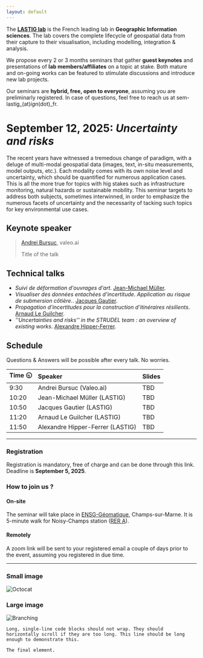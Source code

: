 ```yaml
---
layout: default
---
```


The [**LASTIG lab**](https://www.umr-lastig.fr/) is the French leading lab in **Geographic Information sciences**. The lab covers the complete lifecycle of geospatial data from their capture to their visualisation, including modelling, integration & analysis.

We propose every 2 or 3 months seminars that gather **guest keynotes** and presentations of **lab members/affiliates** on a topic at stake. Both mature and on-going works can be featured to stimulate discussions and introduce new lab projects.

Our seminars are **hybrid, free, open to everyone**, assuming you are preliminarly registered. In case of questions, feel free to reach us at sem-lastig_(at)_ign_(dot)_fr.

<a id="news"></a>
# September 12, 2025: _Uncertainty and risks_

The recent years have witnessed a tremedous change of paradigm, with a deluge of multi-modal geospatial data (images, text, in-situ measurements, model outputs, etc.). Each modality comes with its own noise level and uncertainty, which should be quantified for numerous application cases. 
This is all the more true for topics with hig stakes such as infrastructure monitoring, natural hazards or sustainable mobility.
This seminar targets to address both subjects, sometimes interwinned, in order to emphasize the numerous facets of uncertainty and the necessarity of tacking such topics for key environmental use cases.

## Keynote speaker

> [Andrei Bursuc](https://abursuc.github.io/), valeo.ai
>
> Title of the talk

## Technical talks

*   _Suivi de déformation d'ouvrages d'art_. [Jean-Michael Müller](https://www.umr-lastig.fr/jmmuller_lastig_homepage/).
*   _Visualiser des données entachées d'incertitude. Application au risque de submersion côtière._. [Jacques Gautier](https://www.umr-lastig.fr/jacques-gautier/).
*   _Propagation d'incertitudes pour la construction d'itinéraires résilients_. [Arnaud Le Guilcher](https://www.umr-lastig.fr/aleguilcher_homepage/).
*   _''Uncertainties and risks'' in the STRUDEL team : an overview of existing works_. [Alexandre Hipper-Ferrer](https://ahippert.github.io/).

## Schedule
Questions & Answers will be possible after every talk. No worries.

| Time  🕤      | Speaker          | Slides |
|:-------------|:------------------|:------|
| 9:30           | Andrei Bursuc (Valeo.ai) | TBD  |
| 10:20 | Jean-Michael Müller (LASTIG)   | TBD  |
| 10:50 | Jacques Gautier (LASTIG)   | TBD  |
| 11:20   | Arnaud Le Guilcher (LASTIG)      | TBD   |
| 11:50 | Alexandre Hipper-Ferrer (LASTIG) | TBD  |

* * *

### Registration
Registration is mandatory, free of charge and can be done through this link. Deadline is **September 5, 2025**.

### How to join us ?

#### On-site
The seminar will take place in [ENSG-Géomatique](https://ensg.eu/fr), Champs-sur-Marne. It is 5-minute walk for Noisy-Champs station ([RER A](https://www.ratp.fr/plans-lignes/rer/a)).

#### Remotely
A zoom link will be sent to your registered email a couple of days prior to the event, assuming you registered in due time.

* * *





### Small image

![Octocat](https://github.githubassets.com/images/icons/emoji/octocat.png)

### Large image

![Branching](https://guides.github.com/activities/hello-world/branching.png)



```
Long, single-line code blocks should not wrap. They should horizontally scroll if they are too long. This line should be long enough to demonstrate this.
```

```
The final element.
```
